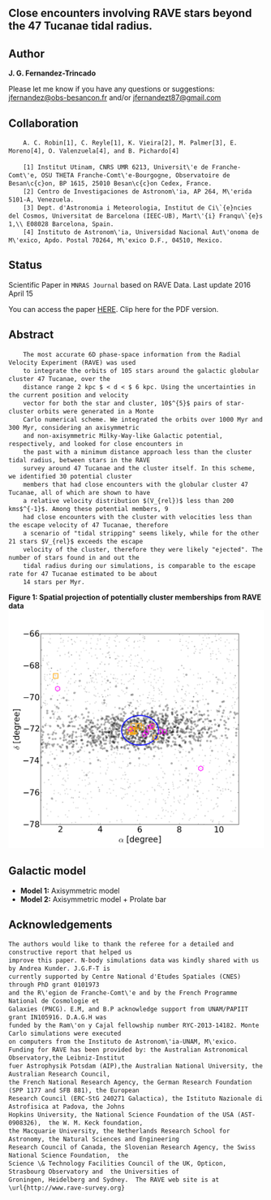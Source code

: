 Close encounters involving RAVE stars beyond the 47 Tucanae tidal radius.
---



Author
---

**J. G. Fernandez-Trincado**

Please let me know if you have any questions or suggestions: jfernandez@obs-besancon.fr and/or jfernandezt87@gmail.com

Collaboration
---

        A. C. Robin[1], C. Reyle[1], K. Vieira[2], M. Palmer[3], E. Moreno[4], O. Valenzuela[4], and B. Pichardo[4]
        
        [1] Institut Utinam, CNRS UMR 6213, Universit\'e de Franche-Comt\'e, OSU THETA Franche-Comt\'e-Bourgogne, Observatoire de Besan\c{c}on, BP 1615, 25010 Besan\c{c}on Cedex, France.
        [2] Centro de Investigaciones de Astronom\'ia, AP 264, M\'erida 5101-A, Venezuela.
        [3] Dept. d'Astronomia i Meteorologia, Institut de Ci\`{e}ncies del Cosmos, Universitat de Barcelona (IEEC-UB), Mart\'{i} Franqu\`{e}s 1,\\ E08028 Barcelona, Spain.
        [4] Instituto de Astronom\'ia, Universidad Nacional Aut\'onoma de M\'exico, Apdo. Postal 70264, M\'exico D.F., 04510, Mexico.

Status
---

Scientific Paper in `MNRAS Journal` based on RAVE Data. Last update 2016 April 15

You can access the paper [HERE](https://github.com/Fernandez-Trincado/47Tucanae-NbodySimulations/blob/master/MNRAS47Tucanae.pdf). Clip here for the PDF version.

Abstract
---

        The most accurate 6D phase-space information from the Radial Velocity Experiment (RAVE) was used
        to integrate the orbits of 105 stars around the galactic globular cluster 47 Tucanae, over the 
        distance range 2 kpc $ < d < $ 6 kpc. Using the uncertainties in the current position and velocity 
        vector for both the star and cluster, 10$^{5}$ pairs of star-cluster orbits were generated in a Monte 
        Carlo numerical scheme. We integrated the orbits over 1000 Myr and 300 Myr, considering an axisymmetric 
        and non-axisymmetric Milky-Way-like Galactic potential, respectively, and looked for close encounters in 
        the past with a minimum distance approach less than the cluster tidal radius, between stars in the RAVE 
        survey around 47 Tucanae and the cluster itself. In this scheme, we identified 30 potential cluster 
        members that had close encounters with the globular cluster 47 Tucanae, all of which are shown to have 
        a relative velocity distribution $(V_{rel})$ less than 200 kms$^{-1}$. Among these potential members, 9 
        had close encounters with the cluster with velocities less than the escape velocity of 47 Tucanae, therefore 
        a scenario of "tidal stripping" seems likely, while for the other 21 stars $V_{rel}$ exceeds the escape 
        velocity of the cluster, therefore they were likely "ejected". The number of stars found in and out the 
        tidal radius during our simulations, is comparable to the escape rate for 47 Tucanae estimated to be about 
        14 stars per Myr.

**Figure 1: Spatial projection of potentially cluster memberships from RAVE data**
![Figure1](https://github.com/Fernandez-Trincado/47Tucanae-NbodySimulations/blob/master/Figure2.png)

Galactic model
---

  * **Model 1:** Axisymmetric model
  * **Model 2:** Axisymmetric model + Prolate bar 

Acknowledgements
---

    The authors would like to thank the referee for a detailed and constructive report that helped us 
    improve this paper. N-body simulations data was kindly shared with us by Andrea Kunder. J.G.F-T is 
    currently supported by Centre National d'Etudes Spatiales (CNES) through PhD grant 0101973 
    and the R\'egion de Franche-Comt\'e and by the French Programme National de Cosmologie et
    Galaxies (PNCG). E.M, and B.P acknowledge support from UNAM/PAPIIT grant IN105916. D.A.G.H was 
    funded by the Ram\'on y Cajal fellowship number RYC-2013-14182. Monte Carlo simulations were executed 
    on computers from the Instituto de Astronom\'ia-UNAM, M\'exico.   
    Funding for RAVE has been provided by: the Australian Astronomical Observatory,the Leibniz-Institut 
    fuer Astrophysik Potsdam (AIP),the Australian National University, the Australian Research Council, 
    the French National Research Agency, the German Research Foundation (SPP 1177 and SFB 881), the European 
    Research Council (ERC-StG 240271 Galactica), the Istituto Nazionale di Astrofisica at Padova, the Johns 
    Hopkins University, the National Science Foundation of the USA (AST-0908326),  the W. M. Keck foundation, 
    the Macquarie University, the Netherlands Research School for Astronomy, the Natural Sciences and Engineering 
    Research Council of Canada, the Slovenian Research Agency, the Swiss National Science Foundation,  the 
    Science \& Technology Facilities Council of the UK, Opticon, Strasbourg Observatory and  the Universities of 
    Groningen, Heidelberg and Sydney.  The RAVE web site is at \url{http://www.rave-survey.org}
    
    





